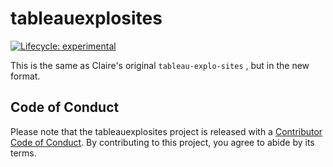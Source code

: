 # tableauexplosites

<!-- badges: start -->

[![Lifecycle: experimental](https://img.shields.io/badge/lifecycle-experimental-orange.svg)](https://www.tidyverse.org/lifecycle/#experimental)

<!-- badges: end -->

This is the same as Claire's original `tableau-explo-sites` , but in the new format.

## Code of Conduct

Please note that the tableauexplosites project is released with a [Contributor Code of Conduct](https://contributor-covenant.org/version/2/0/CODE_OF_CONDUCT.html). By contributing to this project, you agree to abide by its terms.
